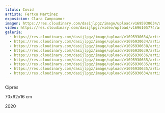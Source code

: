 ```yaml
---
titulo: Covid
artista: Fertxu Martínez
exposicion: Clara Campoamor
imagen: https://res.cloudinary.com/dasijlpgz/image/upload/v1695930634/artistas/Fertxu%20Mart%C3%ADnez/Covid/P1070065.jpg
video: https://res.cloudinary.com/dasijlpgz/video/upload/v1696105774/artistas/Fertxu%20Mart%C3%ADnez/Covid/Sin_t%C3%ADtulo.mp4
galeria:
  - https://res.cloudinary.com/dasijlpgz/image/upload/v1695930634/artistas/Fertxu%20Mart%C3%ADnez/Covid/P1070065.jpg
  - https://res.cloudinary.com/dasijlpgz/image/upload/v1695930634/artistas/Fertxu%20Mart%C3%ADnez/Covid/P1070067.jpg
  - https://res.cloudinary.com/dasijlpgz/image/upload/v1695930638/artistas/Fertxu%20Mart%C3%ADnez/Covid/P1070079.jpg
  - https://res.cloudinary.com/dasijlpgz/image/upload/v1695930639/artistas/Fertxu%20Mart%C3%ADnez/Covid/P1070077.jpg
  - https://res.cloudinary.com/dasijlpgz/image/upload/v1695930636/artistas/Fertxu%20Mart%C3%ADnez/Covid/P1070076.jpg
  - https://res.cloudinary.com/dasijlpgz/image/upload/v1695930635/artistas/Fertxu%20Mart%C3%ADnez/Covid/P1070072.jpg
  - https://res.cloudinary.com/dasijlpgz/image/upload/v1695930635/artistas/Fertxu%20Mart%C3%ADnez/Covid/P1070074.jpg
  - https://res.cloudinary.com/dasijlpgz/image/upload/v1695930635/artistas/Fertxu%20Mart%C3%ADnez/Covid/P1070073.jpg
  - https://res.cloudinary.com/dasijlpgz/image/upload/v1695930634/artistas/Fertxu%20Mart%C3%ADnez/Covid/P1070070.jpg
---
```


C﻿iprés

7﻿0x62x16 cm

2﻿020
